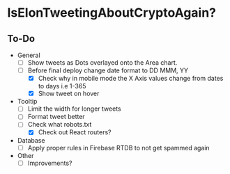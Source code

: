 # IsElonTweetingAboutCryptoAgain?
## To-Do
* General
    - [ ] Show tweets as Dots overlayed onto the Area chart.
    - [ ] Before final deploy change date format to DD MMM, YY
        - [x] Check why in mobile mode the X Axis values change from dates to days i.e 1-365
        - [x] Show tweet on hover
* Tooltip
    - [ ] Limit the width for longer tweets
    - [ ] Format tweet better
    - [ ] Check what robots.txt
        - [x] Check out React routers?
* Database
    - [ ] Apply proper rules in Firebase RTDB to not get spammed again
* Other
    - [ ] Improvements?